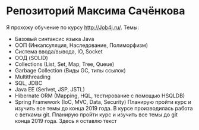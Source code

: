 # Репозиторий Максима Сачёнкова
Я прохожу обучение по курсу http://Job4j.ru/. 
Темы:
- Базовый синтаксис языка Java
- ООП (Инкапсуляция, Наследование, Полиморфизм)
- Система ввода/вывода, IO, Socket
- ООД (SOLID)
- Collections (List, Set, Map, Tree, Queue)
- Garbage Collection (Виды GC, типы ссылок)
- Multithreading
- SQL, JDBC
- Java EE (Serlvet, JSP, JSTL)
- Hibernate ORM (Mapping, HQL, тестирование с помощью HSQLDB)
- Spring Framework (IoC, MVC, Data, Security)
Планирую пройти курс и изучить все темы до конца 2019 года.
В курсе производилась работа с веткамы git.
Планирую пройти курс и изучить все темы до git конца 2019 года.
Здесь я оставлю текст